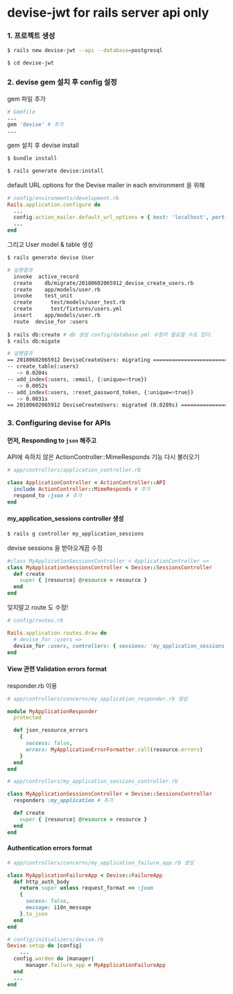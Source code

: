 # devise-jwt for rails server api only

### 1. 프로젝트 생성

```bash
$ rails new devise-jwt --api --database=postgresql

$ cd devise-jwt
```



### 2. devise gem 설치 후 config 설정

gem 파일 추가

```ruby
# Gemfile
...
gem 'devise' # 추가
...
```

gem 설치 후 devise install

```bash
$ bundle install

$ rails generate devise:install
```

default URL options for the Devise mailer in each environment 을 위해

```ruby
# config/environments/development.rb
Rails.application.configure do
  ...
  config.action_mailer.default_url_options = { host: 'localhost', port: 3000 } # 추가
  ...
end
```

그리고 User model & table 생성

```bash
$ rails generate devise User

# 실행결과
  invoke  active_record
  create    db/migrate/20180602065912_devise_create_users.rb
  create    app/models/user.rb
  invoke    test_unit
  create      test/models/user_test.rb
  create      test/fixtures/users.yml
  insert    app/models/user.rb
  route  devise_for :users
  
$ rails db:create # db 생성 config/database.yml 수정이 필요할 수도 있다.
$ rails db:migate

# 실행결과
== 20180602065912 DeviseCreateUsers: migrating ================================
-- create_table(:users)
   -> 0.0204s
-- add_index(:users, :email, {:unique=>true})
   -> 0.0052s
-- add_index(:users, :reset_password_token, {:unique=>true})
   -> 0.0031s
== 20180602065912 DeviseCreateUsers: migrated (0.0289s) =======================
```



### 3. Configuring devise for APIs

#### 먼저, Responding to `json` 해주고 

API에 속하지 않은 ActionController::MimeResponds 기능 다시 불러오기

```ruby
# app/controllers/application_controller.rb

class ApplicationController < ActionController::API
  include ActionController::MimeResponds # 추가
  respond_to :json # 추가
end
```



#### my_application_sessions controller 생성

```bash
$ rails g controller my_application_sessions
```

devise sessions 을 받아오게끔 수정

```ruby
#class MyApplicationSessionsController < ApplicationController =>
class MyApplicationSessionsController < Devise::SessionsController
  def create
    super { |resource| @resource = resource }
  end
end
```

잊지말고 route 도 수정! 

```ruby
# config/routes.rb

Rails.application.routes.draw do
  # devise_for :users =>
  devise_for :users, controllers: { sessions: 'my_application_sessions' }, defaults: { format: :json } # defaults format은 url 끝에 .json을 안붙여도 설정해줌.
end
```



#### View 관련 Validation errors format

responder.rb 이용

```ruby
# app/controllers/concerns/my_application_responder.rb 생성

module MyApplicationResponder
  protected

  def json_resource_errors
    {
      success: false,
      errors: MyApplicationErrorFormatter.call(resource.errors)
    }
  end
end
```

```ruby
# app/controllers/my_application_sessions_controller.rb

class MyApplicationSessionsController < Devise::SessionsController
  responders :my_application # 추가

  def create
    super { |resource| @resource = resource }
  end
end
```

#### Authentication errors format

```ruby
# app/controllers/concerns/my_application_failure_app.rb 생성

class MyApplicationFailureApp < Devise::FailureApp
  def http_auth_body
    return super unless request_format == :json
    {
      sucess: false,
      message: i18n_message
    }.to_json
  end
end
```

```ruby
# config/initializers/devise.rb
Devise.setup do |config|
	...
  config.warden do |manager|
      manager.failure_app = MyApplicationFailureApp
  end
  ...
end
```

